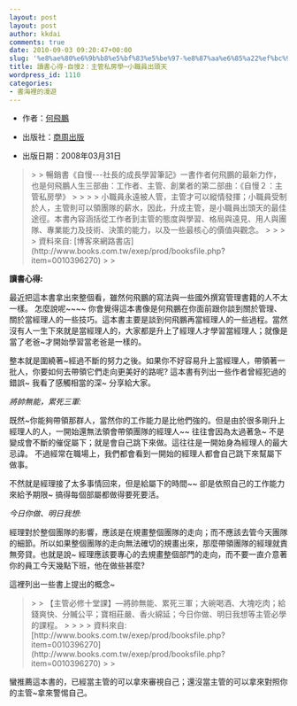 ```yaml
---
layout: post
layout: post
author: kkdai
comments: true
date: 2010-09-03 09:20:47+00:00
slug: '%e8%ae%80%e6%9b%b8%e5%bf%83%e5%be%97-%e8%87%aa%e6%85%a22%ef%bc%9a%e4%b8%bb%e7%ae%a1%e7%a7%81%e6%88%bf%e5%ad%b8%e2%94%80%e5%b0%8f%e8%81%b7%e5%93%a1%e5%87%ba%e9%a0%ad%e5%a4%a9'
title: 讀書心得-自慢2：主管私房學─小職員出頭天
wordpress_id: 1110
categories:
- 書海裡的漫遊
---
```


 

  
  * 作者：[何飛鵬](http://search.books.com.tw/exep/prod_search.php?key=%A6%F3%AD%B8%C4P&f=author)
   
  * 出版社：[商周出版](http://www.books.com.tw/exep/pub_book.php?pubid=business)
   
  * 出版日期：2008年03月31日 
 

<blockquote>  
> 
> 暢銷書《自慢---社長的成長學習筆記》一書作者何飛鵬的最新力作，也是何飛鵬人生三部曲：工作者、主管、創業者的第二部曲：《自慢２：主管私房學》 
> 
>    
> 
> 小職員永遠被人管，主管才可以縱情發揮；小職員受制於人，主管則可以領團隊的薪水，因此，升成主管，是小職員出頭天的最佳途徑。本書內容涵括從工作者到主管的態度與學習、格局與遠見、用人與團隊、專業能力及技術、決策的能力，以及一些最核心的價值與觀念。 
> 
>    
> 
> 資料來自: [博客來網路書店](http://www.books.com.tw/exep/prod/booksfile.php?item=0010396270)
> 
> </blockquote>

 

**讀書心得:**

 

最近把這本書拿出來整個看，雖然何飛鵬的寫法與一些國外撰寫管理書籍的人不太一樣。 怎麼說呢~~~~ 你會覺得這本書像是何飛鵬在你面前跟你談到關於管理、關於當經理人的一些技巧。這本書主要是談到何飛鵬再當經理人的一些過程。當然沒有人一生下來就是當經理人的，大家都是升上了經理人才學習當經理人；就像是當了老爸~才開始學習當老爸是一樣的。 

 

整本就是圍繞著~經過不斷的努力之後。如果你不好容易升上當經理人，帶領著一批人，你要如何去帶領它們走向更美好的路呢? 這本書有列出一些作者曾經犯過的錯誤~ 我看了感觸相當的深~ 分享給大家。

 

_將帥無能，累死三軍:_

 

既然~你能夠帶領那群人，當然你的工作能力是比他們強的。但是由於很多剛升上經理人的人，一開始還無法領會帶領團隊的經理人~~ 往往會因為太過著急~ 不是變成會不斷的催促屬下；就是會自己跳下來做。這往往是一開始身為經理人的最大忌諱。 不過經常在職場上，我們都會看到一開始的經理人都會自己跳下來幫屬下做事。 

 

不然就是經理接了太多事情回來，但是給屬下的時間~~ 卻是依照自己的工作能力來給予期限~ 搞得每個部屬都做得要死要活。

 

_今日你做、明日我想:_

 

經理對於整個團隊的影響，應該是在規畫整個團隊的走向；而不應該去管今天團隊的細節。所以如果整個團隊的走向無法確切的規畫出來，那麼帶領團隊的經理就責無旁貸。也就是說~ 經理應該要專心的去規畫整個部門的走向，而不要一直介意著你的員工今天幾點下班，他在做些甚麼?

 

這裡列出一些書上提出的概念~ 

 

<blockquote>  
> 
> 【主管必修十堂課】—將帥無能、累死三軍；大碗喝酒、大塊吃肉；給錢爽快、分贓公平；寶相莊嚴、香火綿延；今日你做、明日我想等主管必學的課程。
> 
>    
> 
> 資料來自: [http://www.books.com.tw/exep/prod/booksfile.php?item=0010396270](http://www.books.com.tw/exep/prod/booksfile.php?item=0010396270)
> 
> </blockquote>

 

蠻推薦這本書的，已經當主管的可以拿來審視自己；還沒當主管的可以拿來對照你的主管~拿來警惕自己。
